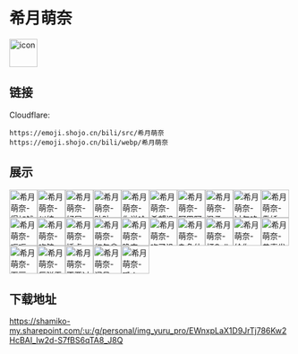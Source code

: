 # 希月萌奈
<img src="https://emoji.shojo.cn/bili/src/希月萌奈/icon.png" width="50" height="50" alt="icon">

## 链接
Cloudflare:
```
https://emoji.shojo.cn/bili/src/希月萌奈
https://emoji.shojo.cn/bili/webp/希月萌奈
```
## 展示
<img src="https://emoji.shojo.cn/bili/src/希月萌奈/希月萌奈-得加钱.png" width="50" height="50" alt="希月萌奈-得加钱"><img src="https://emoji.shojo.cn/bili/src/希月萌奈/希月萌奈-纠结.png" width="50" height="50" alt="希月萌奈-纠结"><img src="https://emoji.shojo.cn/bili/src/希月萌奈/希月萌奈-好屑.png" width="50" height="50" alt="希月萌奈-好屑"><img src="https://emoji.shojo.cn/bili/src/希月萌奈/希月萌奈-贴贴.png" width="50" height="50" alt="希月萌奈-贴贴"><img src="https://emoji.shojo.cn/bili/src/希月萌奈/希月萌奈-你说啥.png" width="50" height="50" alt="希月萌奈-你说啥"><img src="https://emoji.shojo.cn/bili/src/希月萌奈/希月萌奈-希望没事.png" width="50" height="50" alt="希月萌奈-希望没事"><img src="https://emoji.shojo.cn/bili/src/希月萌奈/希月萌奈-阿巴阿巴.png" width="50" height="50" alt="希月萌奈-阿巴阿巴"><img src="https://emoji.shojo.cn/bili/src/希月萌奈/希月萌奈-温柔.png" width="50" height="50" alt="希月萌奈-温柔"><img src="https://emoji.shojo.cn/bili/src/希月萌奈/希月萌奈-过年咯.png" width="50" height="50" alt="希月萌奈-过年咯"><img src="https://emoji.shojo.cn/bili/src/希月萌奈/希月萌奈-傲娇.png" width="50" height="50" alt="希月萌奈-傲娇"><img src="https://emoji.shojo.cn/bili/src/希月萌奈/希月萌奈-呃呃.png" width="50" height="50" alt="希月萌奈-呃呃"><img src="https://emoji.shojo.cn/bili/src/希月萌奈/希月萌奈-吃鲸.png" width="50" height="50" alt="希月萌奈-吃鲸"><img src="https://emoji.shojo.cn/bili/src/希月萌奈/希月萌奈-捶桌.png" width="50" height="50" alt="希月萌奈-捶桌"><img src="https://emoji.shojo.cn/bili/src/希月萌奈/希月萌奈-红包拿来.png" width="50" height="50" alt="希月萌奈-红包拿来"><img src="https://emoji.shojo.cn/bili/src/希月萌奈/希月萌奈-晚安.png" width="50" height="50" alt="希月萌奈-晚安"><img src="https://emoji.shojo.cn/bili/src/希月萌奈/希月萌奈-吃了没.png" width="50" height="50" alt="希月萌奈-吃了没"><img src="https://emoji.shojo.cn/bili/src/希月萌奈/希月萌奈-杂鱼体力.png" width="50" height="50" alt="希月萌奈-杂鱼体力"><img src="https://emoji.shojo.cn/bili/src/希月萌奈/希月萌奈-打Call.png" width="50" height="50" alt="希月萌奈-打Call"><img src="https://emoji.shojo.cn/bili/src/希月萌奈/希月萌奈-给你一拳.png" width="50" height="50" alt="希月萌奈-给你一拳"><img src="https://emoji.shojo.cn/bili/src/希月萌奈/希月萌奈-恭喜发财.png" width="50" height="50" alt="希月萌奈-恭喜发财"><img src="https://emoji.shojo.cn/bili/src/希月萌奈/希月萌奈-蚕豆.png" width="50" height="50" alt="希月萌奈-蚕豆"><img src="https://emoji.shojo.cn/bili/src/希月萌奈/希月萌奈-反弹无效.png" width="50" height="50" alt="希月萌奈-反弹无效"><img src="https://emoji.shojo.cn/bili/src/希月萌奈/希月萌奈-不要过来.png" width="50" height="50" alt="希月萌奈-不要过来"><img src="https://emoji.shojo.cn/bili/src/希月萌奈/希月萌奈-问号.png" width="50" height="50" alt="希月萌奈-问号"><img src="https://emoji.shojo.cn/bili/src/希月萌奈/希月萌奈-呱！.png" width="50" height="50" alt="希月萌奈-呱！">

## 下载地址

https://shamiko-my.sharepoint.com/:u:/g/personal/img_yuru_pro/EWnxpLaX1D9JrTj786Kw2HcBAI_lw2d-S7fBS6qTA8_J8Q